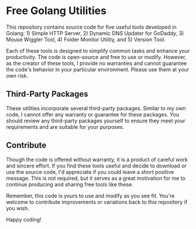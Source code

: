 # Free Golang Utilities

This repository contains source code for five useful tools developed in Golang: 1) Simple HTTP Server, 2) Dynamic DNS Updater for GoDaddy, 3) Mouse Wiggler Tool, 4) Folder Monitor Utility, and 5) Version Tool.

Each of these tools is designed to simplify common tasks and enhance your productivity. The code is open-source and free to use or modify. However, as the creator of these tools, I provide no warranties and cannot guarantee the code's behavior in your particular environment. Please use them at your own risk.

## Third-Party Packages

These utilities incorporate several third-party packages. Similar to my own code, I cannot offer any warranty or guarantee for these packages. You should review any third-party packages yourself to ensure they meet your requirements and are suitable for your purposes.

## Contribute

Though the code is offered without warranty, it is a product of careful work and sincere effort. If you find these tools useful and decide to download or use the source code, I'd appreciate if you could leave a short positive message. This is not required, but it serves as a great motivation for me to continue producing and sharing free tools like these.

Remember, this code is yours to use and modify as you see fit. You're welcome to contribute improvements or variations back to this repository if you wish.

Happy coding!
